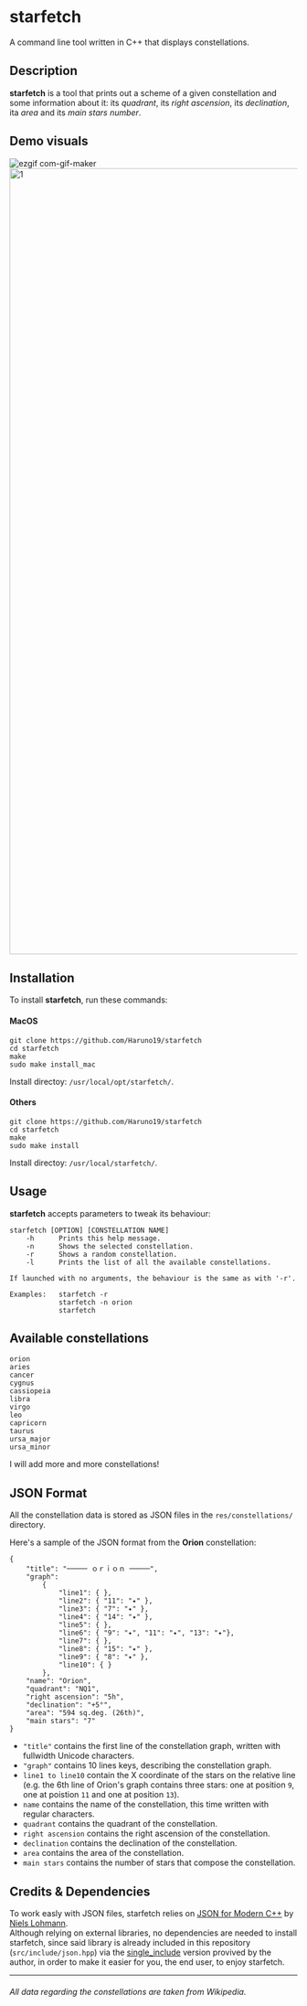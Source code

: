 # starfetch
A command line tool written in C++ that displays constellations.

## Description  
**starfetch** is a tool that prints out a scheme of a given constellation and some information about it: its _quadrant_, its _right ascension_, its _declination_, ita _area_ and its _main stars number_.

## Demo visuals

![ezgif com-gif-maker](https://user-images.githubusercontent.com/61376940/161760086-2033863a-e132-4f28-a3ee-d7bd61c963dc.gif)
<img width="1375" alt="1" src="https://user-images.githubusercontent.com/61376940/161760417-8ba116fc-71a6-4d0c-8219-1b76a4121ace.png">

## Installation
To install **starfetch**, run these commands:

#### MacOS
```
git clone https://github.com/Haruno19/starfetch
cd starfetch
make
sudo make install_mac
```
Install directoy: ``/usr/local/opt/starfetch/``.

#### Others
```
git clone https://github.com/Haruno19/starfetch
cd starfetch
make
sudo make install
```
Install directoy: ``/usr/local/starfetch/``.

## Usage
**starfetch** accepts parameters to tweak its behaviour:
```
starfetch [OPTION] [CONSTELLATION NAME]
    -h      Prints this help message.
    -n      Shows the selected constellation.
    -r      Shows a random constellation.
    -l      Prints the list of all the available constellations.
    
If launched with no arguments, the behaviour is the same as with '-r'.

Examples:   starfetch -r
            starfetch -n orion
            starfetch
```

## Available constellations
```
orion
aries
cancer
cygnus
cassiopeia
libra
virgo
leo
capricorn
taurus
ursa_major
ursa_minor
```
I will add more and more constellations!

## JSON Format
All the constellation data is stored as JSON files in the ``res/constellations/`` directory.  
  
Here's a sample of the JSON format from the **Orion** constellation:
```
{
    "title": "───── ｏｒｉｏｎ ─────",
    "graph":
        {
            "line1": { },
            "line2": { "11": "✦" },
            "line3": { "7": "✦" },
            "line4": { "14": "✦" },
            "line5": { },
            "line6": { "9": "✦", "11": "✦", "13": "✦"},
            "line7": { },
            "line8": { "15": "✦" },
            "line9": { "8": "✦" },
            "line10": { }
        },
    "name": "Orion",
    "quadrant": "NQ1",
    "right ascension": "5h",
    "declination": "+5°",
    "area": "594 sq.deg. (26th)",
    "main stars": "7"
}
```
* ``"title"`` contains the first line of the constellation graph, written with fullwidth Unicode characters.
* ``"graph"`` contains 10 lines keys, describing the constellation graph.
* ``line1 to line10`` contain the X coordinate of the stars on the relative line (e.g. the 6th line of Orion's graph contains three stars: one at position ``9``, one at poistion ``11`` and one at position ``13``). 
* ``name`` contains the name of the constellation, this time written with regular characters.
* ``quadrant`` contains the quadrant of the constellation.
* ``right ascension`` contains the right ascension of the constellation.
* ``declination`` contains the declination of the constellation.
* ``area`` contains the area of the constellation.
* ``main stars`` contains the number of stars that compose the constellation.
  
## Credits & Dependencies
To work easly with JSON files, starfetch relies on [JSON for Modern C++](https://github.com/nlohmann/json) by [Niels Lohmann](https://github.com/nlohmann).   
Although relying on external libraries, no dependencies are needed to install starfetch, since said library is already included in this repository (``src/include/json.hpp``) via the [single_include](https://github.com/nlohmann/json/blob/develop/single_include/nlohmann/json.hpp) version provived by the author, in order to make it easier for you, the end user, to enjoy starfetch.
  
---- 
###### All data regarding the constellations are taken from Wikipedia.
